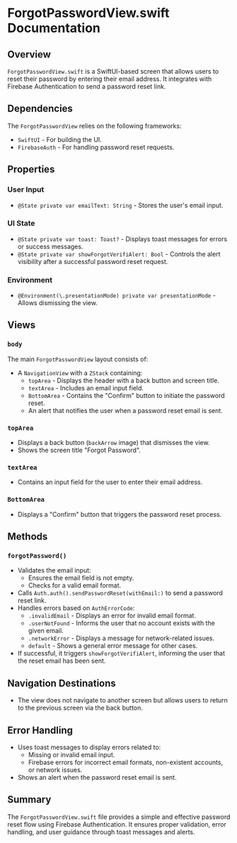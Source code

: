 # ForgotPasswordView.swift Documentation

## Overview
`ForgotPasswordView.swift` is a SwiftUI-based screen that allows users to reset their password by entering their email address. It integrates with Firebase Authentication to send a password reset link.

## Dependencies
The `ForgotPasswordView` relies on the following frameworks:
- `SwiftUI` - For building the UI.
- `FirebaseAuth` - For handling password reset requests.

## Properties

### User Input
- `@State private var emailText: String` - Stores the user's email input.

### UI State
- `@State private var toast: Toast?` - Displays toast messages for errors or success messages.
- `@State private var showForgotVerifiAlert: Bool` - Controls the alert visibility after a successful password reset request.

### Environment
- `@Environment(\.presentationMode) private var presentationMode` - Allows dismissing the view.

## Views

### `body`
The main `ForgotPasswordView` layout consists of:
- A `NavigationView` with a `ZStack` containing:
  - `topArea` - Displays the header with a back button and screen title.
  - `textArea` - Includes an email input field.
  - `BottomArea` - Contains the "Confirm" button to initiate the password reset.
  - An alert that notifies the user when a password reset email is sent.

### `topArea`
- Displays a back button (`backArrow` image) that dismisses the view.
- Shows the screen title "Forgot Password".

### `textArea`
- Contains an input field for the user to enter their email address.

### `BottomArea`
- Displays a "Confirm" button that triggers the password reset process.

## Methods

### `forgotPassword()`
- Validates the email input:
  - Ensures the email field is not empty.
  - Checks for a valid email format.
- Calls `Auth.auth().sendPasswordReset(withEmail:)` to send a password reset link.
- Handles errors based on `AuthErrorCode`:
  - `.invalidEmail` - Displays an error for invalid email format.
  - `.userNotFound` - Informs the user that no account exists with the given email.
  - `.networkError` - Displays a message for network-related issues.
  - `default` - Shows a general error message for other cases.
- If successful, it triggers `showForgotVerifiAlert`, informing the user that the reset email has been sent.

## Navigation Destinations
- The view does not navigate to another screen but allows users to return to the previous screen via the back button.

## Error Handling
- Uses toast messages to display errors related to:
  - Missing or invalid email input.
  - Firebase errors for incorrect email formats, non-existent accounts, or network issues.
- Shows an alert when the password reset email is sent.

## Summary
The `ForgotPasswordView.swift` file provides a simple and effective password reset flow using Firebase Authentication. It ensures proper validation, error handling, and user guidance through toast messages and alerts.


